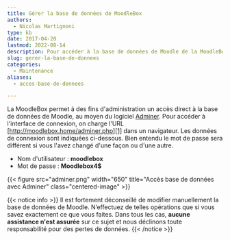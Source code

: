 ```yaml
---
title: Gérer la base de données de MoodleBox
authors:
  - Nicolas Martignoni
type: kb
date: 2017-04-20
lastmod: 2022-08-14
description: Pour accéder à la base de données de Moodle de la MoodleBox au moyen de Adminer, consultez les informations ci-dessous.
slug: gerer-la-base-de-donnees
categories:
  - Maintenance
aliases:
  - acces-base-de-donnees

---
```

La MoodleBox permet à des fins d'administration un accès direct à la base de données de Moodle, au moyen du logiciel [Adminer][3]. Pour accéder à l'interface de connexion, on charge l'URL [http://moodlebox.home/adminer.php][1] dans un navigateur. Les données de connexion sont indiquées ci-dessous. Bien entendu le mot de passe sera différent si vous l'avez changé d'une façon ou d'une autre.

  * Nom d'utilisateur : __moodlebox__
  * Mot de passe : __Moodlebox4$__

{{< figure src="adminer.png" width="650" title="Accès base de données avec Adminer" class="centered-image" >}}

{{< notice info >}}
Il est fortement déconseillé de modifier manuellement la base de données de Moodle. N’effectuez de telles opérations que si vous savez exactement ce que vous faites. Dans tous les cas, __aucune assistance n'est assurée__ sur ce sujet et nous déclinons toute responsabilité pour des pertes de données.
{{< /notice >}}

 [1]: http://moodlebox.home/adminer.php
 [2]: http://moodlebox.home/phpmyadmin
 [3]: https://www.adminer.org/
